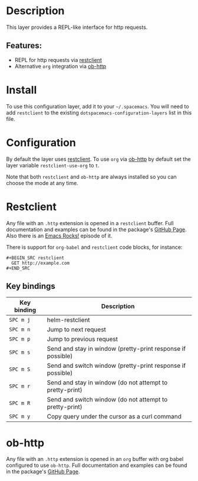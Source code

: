 Description
===========

This layer provides a REPL-like interface for http requests.

Features:
---------

-   REPL for http requests via
    [restclient](https://github.com/pashky/restclient.el)
-   Alternative `org` integration via
    [ob-http](http://github.com/zweifisch/ob-http)

Install
=======

To use this configuration layer, add it to your `~/.spacemacs`. You will
need to add `restclient` to the existing
`dotspacemacs-configuration-layers` list in this file.

Configuration
=============

By default the layer uses
[restclient](https://github.com/pashky/restclient.el). To use `org` via
[ob-http](http://github.com/zweifisch/ob-http) by default set the layer
variable `restclient-use-org` to `t`.

Note that both `restclient` and `ob-http` are always installed so you
can choose the mode at any time.

Restclient
==========

Any file with an `.http` extension is opened in a `restclient` buffer.
Full documentation and examples can be found in the package's [GitHub
Page](https://github.com/pashky/restclient.el). Also there is an [Emacs
Rocks!](http://emacsrocks.com/e15.html) episode of it.

There is support for `org-babel` and `restclient` code blocks, for
instance:

``` example
#+BEGIN_SRC restclient
  GET http://example.com
#+END_SRC
```

Key bindings
------------

| Key binding | Description                                                 |
|-------------|-------------------------------------------------------------|
| `SPC m j`   | helm-restclient                                             |
| `SPC m n`   | Jump to next request                                        |
| `SPC m p`   | Jump to previous request                                    |
| `SPC m s`   | Send and stay in window (pretty-print response if possible) |
| `SPC m S`   | Send and switch window (pretty-print response if possible)  |
| `SPC m r`   | Send and stay in window (do not attempt to pretty-print)    |
| `SPC m R`   | Send and switch window (do not attempt to pretty-print)     |
| `SPC m y`   | Copy query under the cursor as a curl command               |

ob-http
=======

Any file with an `.http` extension is opened in an `org` buffer with org
babel configured to use `ob-http`. Full documentation and examples can
be found in the package's [GitHub
Page](http://github.com/zweifisch/ob-http).
